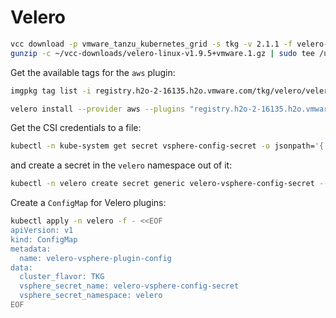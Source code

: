 # Velero

```sh
vcc download -p vmware_tanzu_kubernetes_grid -s tkg -v 2.1.1 -f velero-linux-v1.9.5+vmware.1.gz --accepteula
gunzip -c ~/vcc-downloads/velero-linux-v1.9.5+vmware.1.gz | sudo tee /usr/local/bin/velero >/dev/null && sudo chmod +x /usr/local/bin/velero
```

Get the available tags for the `aws` plugin:

```sh
imgpkg tag list -i registry.h2o-2-16135.h2o.vmware.com/tkg/velero/velero-plugin-for-aws
```

```sh
velero install --provider aws --plugins "registry.h2o-2-16135.h2o.vmware.com/tkg/velero/velero-plugin-for-aws:v1.5.3_vmware.1" --bucket velero --secret-file ./credentials-velero --backup-location-config "region=minio,s3ForcePathStyle=true,s3Url=https://minio-api.services.h2o-2-16135.h2o.vmware.com" --snapshot-location-config region="default"
```

Get the CSI credentials to a file:

```sh
kubectl -n kube-system get secret vsphere-config-secret -o jsonpath='{.data.csi-vsphere\.conf}'| base64 -d > csi-vsphere.conf
```

and create a secret in the `velero` namespace out of it:

```sh
kubectl -n velero create secret generic velero-vsphere-config-secret --from-file=csi-vsphere.conf
```

Create a `ConfigMap` for Velero plugins:

```sh
kubectl apply -n velero -f - <<EOF
apiVersion: v1
kind: ConfigMap
metadata:
  name: velero-vsphere-plugin-config
data:
  cluster_flavor: TKG
  vsphere_secret_name: velero-vsphere-config-secret
  vsphere_secret_namespace: velero
EOF
```
